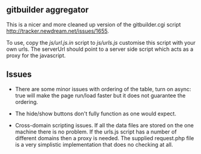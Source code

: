 ## gitbuilder aggregator

This is a nicer and more cleaned up version of the gitbuilder.cgi script
http://tracker.newdream.net/issues/1655.

To use, copy the _js/url.js.in_ script to _js/urls.js_ customise this
script with your own urls. The serverUrl should point to a server side
script which acts as a proxy for the javascript.

## Issues

* There are some minor issues with ordering of the table, turn on async:
true will make the page run/load faster but it does not guarantee the
ordering.

* The hide/show buttons don't fully function as one would expect.

* Cross-domain scripting issues. If all the data files are stored on
the one machine there is no problem. If the urls.js script has a number
of different domains then a proxy is needed. The supplied request.php
file is a very simplistic implementation that does no checking at all.
